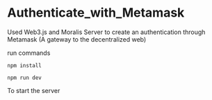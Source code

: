 # Authenticate_with_Metamask

Used Web3.js and Moralis Server to create an authentication through Metamask (A gateway to the decentralized web)

run commands

```
npm install
```
```
npm run dev
```
To start the server
